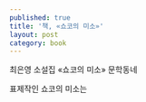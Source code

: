 ```yaml
---
published: true
title: '책, «쇼코의 미소»'
layout: post
category: book
---
```

최은영 소설집 «쇼코의 미소»
문학동네

표제작인 쇼코의 미소는
